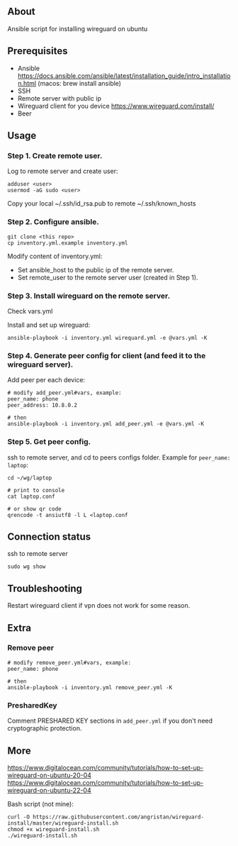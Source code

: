 ## About
Ansible script for installing wireguard on ubuntu

## Prerequisites
- Ansible https://docs.ansible.com/ansible/latest/installation_guide/intro_installation.html (macos: brew install ansible)
- SSH
- Remote server with public ip
- Wireguard client for you device https://www.wireguard.com/install/
- Beer

## Usage

### Step 1. Create remote user.
Log to remote server and create user:
```
adduser <user>
usermod -aG sudo <user>
```
Copy your local ~/.ssh/id_rsa.pub to remote ~/.ssh/known_hosts

### Step 2. Configure ansible.
```
git clone <this repo>
cp inventory.yml.example inventory.yml
```
Modify content of inventory.yml:
- Set ansible_host to the public ip of the remote server.
- Set remote_user to the remote server user (created in Step 1).

### Step 3. Install wireguard on the remote server.
Check vars.yml

Install and set up wireguard:
```
ansible-playbook -i inventory.yml wirequard.yml -e @vars.yml -K
```

### Step 4. Generate peer config for client (and feed it to the wireguard server).

Add peer per each device:
```
# modify add_peer.yml#vars, example:
peer_name: phone
peer_address: 10.8.0.2

# then
ansible-playbook -i inventory.yml add_peer.yml -e @vars.yml -K
```

### Step 5. Get peer config.
ssh to remote server, and cd to peers configs folder. Example for `peer_name: laptop`:
```
cd ~/wg/laptop

# print to console
cat laptop.conf

# or show qr code
qrencode -t ansiutf8 -l L <laptop.conf
```

## Connection status
ssh to remote server
```
sudo wg show
```

## Troubleshooting
Restart wireguard client if vpn does not work for some reason.

## Extra

### Remove peer
```
# modify remove_peer.yml#vars, example:
peer_name: phone

# then
ansible-playbook -i inventory.yml remove_peer.yml -K
```

### PresharedKey
Comment PRESHARED KEY sections in `add_peer.yml` if you don't need cryptographic protection.

## More
https://www.digitalocean.com/community/tutorials/how-to-set-up-wireguard-on-ubuntu-20-04
https://www.digitalocean.com/community/tutorials/how-to-set-up-wireguard-on-ubuntu-22-04

Bash script (not mine):
```
curl -O https://raw.githubusercontent.com/angristan/wireguard-install/master/wireguard-install.sh
chmod +x wireguard-install.sh
./wireguard-install.sh
```
